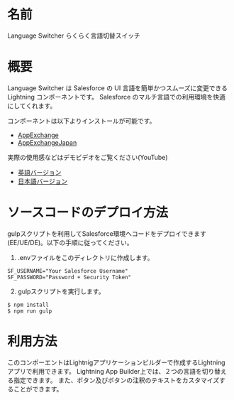 # 名前
Language Switcher らくらく言語切替スイッチ


# 概要
Language Switcher は Salesforce の UI 言語を簡単かつスムーズに変更できる Lightning コンポーネントです。
Salesforce のマルチ言語での利用環境を快適にしてくれます。

コンポーネントは以下よりインストールが可能です。
- [AppExchange](https://appexchange.salesforce.com/listingDetail?listingId=a0N3000000DptX2EAJ)
- [AppExchangeJapan](https://appexchangejp.salesforce.com/listingDetail?listingId=a0N3000000DpsxaEAB)

実際の使用感などはデモビデオをご覧ください(YouTube)
 - [英語バージョン](https://www.youtube.com/watch?v=KiyNhFhrkFw)
 - [日本語バージョン](https://www.youtube.com/watch?v=704P7Pp0fXU)


# ソースコードのデプロイ方法
gulpスクリプトを利用してSalesforce環境へコードをデプロイできます(EE/UE/DE)。以下の手順に従ってください。

1. .envファイルをこのディレクトリに作成します。
```
SF_USERNAME="Your Salesforce Username"
SF_PASSWORD="Password + Security Token"
```
2. gulpスクリプトを実行します。
```Shell
$ npm install
$ npm run gulp
```



# 利用方法
このコンポーエントはLightnigアプリケーションビルダーで作成するLightningアプリで利用できます。
Lightning App Builder上では、２つの言語を切り替える指定できます。
また、ボタン及びボタンの注釈のテキストをカスタマイズすることができます。
